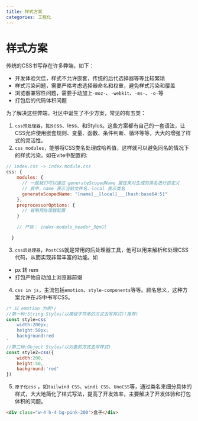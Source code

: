 ```yaml
---
title: 样式方案
categories: 工程化
---
```


# 样式方案

传统的CSS书写存在许多弊端，如下：

- 开发体验欠佳，样式不允许嵌套，传统的后代选择器等等比较繁琐
- 样式污染问题，需要严格考虑选择器命名和权重，避免样式污染和覆盖
- 浏览器兼容性问题，需要手动加上`-moz-`、`-webkit`、`-ms-`、`-o-`等
- 打包后的代码体积问题

为了解决这些弊端，社区中诞生了不少方案，常见的有五类：

1. `css预处理器`，如scss、less、和Stylus。这些方案都有自己的一套语法，让CSS允许使用嵌套规则、变量、函数、条件判断、循环等等，大大的增强了样式的灵活性。
2. `css modules`，能够将CSS类名处理成哈希值，这样就可以避免同名的情况下的样式污染。如在vite中配置的:

``` js
// index.css -> index.module.css
css: {
    modules: {
      // 一般我们可以通过 generateScopedName 属性来对生成的类名进行自定义
      // 其中，name 表示当前文件名，local 表示类名
      generateScopedName: "[name]__[local]___[hash:base64:5]"
    },
    preprocessorOptions: {
      // 省略预处理器配置
    }
    
    // 产物： index-module_header_3qxGt

  }
```

3. `css后处理器`，`PostCSS`就是常用的后处理器工具，他可以用来解析和处理CSS代码，从而实现非常丰富的功能。如

- px 转 rem
- 打包产物自动加上浏览器前缀

4. `css in js`，主流包括`emotion`、`style-components`等等。顾名思义，这种方案允许在JS中书写CSS。

```js
/* 以 emotion 为例*/
//第一种:String Styles(以模板字符串的方式去写样式)(推荐)
const style=css`
    width:200px;
    height:50px;
    background:red
`
//第二种:Object Styles(以对象的方式去写样式)
const style2=css({
    width:200,
	height:50,
	background:'red'
})
```



5. `原子化css` ，如`tailwind CSS`、`windi CSS`、`UnoCSS`等，通过类名来细分具体的样式，大大地简化了样式写法，提高了开发效率，主要解决了开发体验和打包体积的问题。

``` html
<div class="w-4 h-4 bg-pink-200">盒子</div>
```

